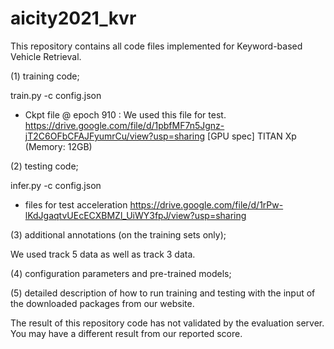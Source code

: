 # aicity2021_kvr
This repository contains all code files implemented for Keyword-based Vehicle Retrieval.


(1) training code; 

train.py -c config.json


* Ckpt file @ epoch 910 : We used this file for test.
https://drive.google.com/file/d/1pbfMF7n5Jgnz-jT2C6OFbCFAJFyumrCu/view?usp=sharing
[GPU spec]
TITAN Xp (Memory: 12GB)

(2) testing code; 

infer.py -c config.json

* files for test acceleration
https://drive.google.com/file/d/1rPw-lKdJgaqtvUEcECXBMZl_UiWY3fpJ/view?usp=sharing

(3) additional annotations (on the training sets only); 

We used track 5 data as well as track 3 data.

(4) configuration parameters and pre-trained models; 

(5) detailed description of how to run training and testing with the input of the downloaded packages from our website.

The result of this repository code has not validated by the evaluation server.
You may have a different result from our reported score.
